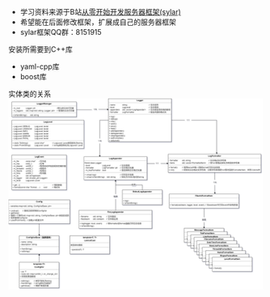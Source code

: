 - 学习资料来源于B站[从零开始开发服务器框架(sylar)](https://www.bilibili.com/video/BV184411s7qF?p=6&vd_source=5d6d76d334316f75baefb2055d9ac8db)
- 希望能在后面修改框架，扩展成自己的服务器框架
- sylar框架QQ群：8151915

安装所需要到C++库

- yaml-cpp库
- boost库

实体类的关系
![UML类图关系](./resources/aboo-log_system-configuration_system.png)
